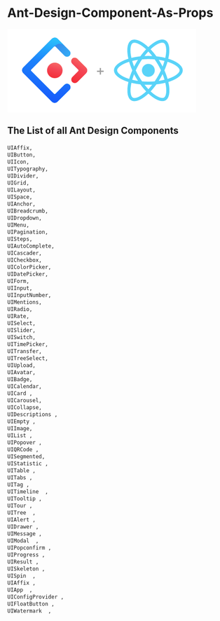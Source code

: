 # Ant-Design-Component-As-Props
<img align="center" src="waeaf.png" alt="aribermeki" />

## The List of all Ant Design Components


    UIAffix,
    UIButton,
    UIIcon,
    UITypography,
    UIDivider,
    UIGrid,
    UILayout,
    UISpace,
    UIAnchor,
    UIBreadcrumb,
    UIDropdown,
    UIMenu,
    UIPagination,
    UISteps,
    UIAutoComplete,
    UICascader,
    UICheckbox,
    UIColorPicker,
    UIDatePicker,
    UIForm,
    UIInput,
    UIInputNumber,
    UIMentions,
    UIRadio,
    UIRate,
    UISelect,
    UISlider,
    UISwitch,
    UITimePicker,
    UITransfer,               
    UITreeSelect,             
    UIUpload,               
    UIAvatar,             
    UIBadge,             
    UICalendar,              
    UICard ,            
    UICarousel,               
    UICollapse,               
    UIDescriptions ,               
    UIEmpty ,             
    UIImage,             
    UIList ,              
    UIPopover ,               
    UIQRCode ,              
    UISegmented,                
    UIStatistic ,               
    UITable ,              
    UITabs ,              
    UITag ,               
    UITimeline  ,             
    UITooltip ,             
    UITour ,              
    UITree  ,             
    UIAlert ,               
    UIDrawer ,               
    UIMessage ,               
    UIModal  ,                           
    UIPopconfirm ,               
    UIProgress ,             
    UIResult ,               
    UISkeleton ,              
    UISpin  ,             
    UIAffix ,               
    UIApp  ,              
    UIConfigProvider ,              
    UIFloatButton ,               
    UIWatermark  ,

